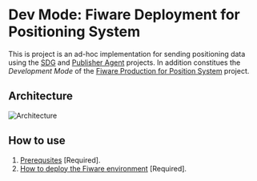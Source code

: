 # Dev Mode: Fiware Deployment for Positioning System

This is project is an ad-hoc implementation for sending positioning data using the [SDG](https://github.com/sfl0r3nz05/CSV-Data-Sender.git) and [Publisher Agent](https://github.com/sfl0r3nz05/Publisher-Agent.git) projects. In addition constitues the *Development Mode* of the [Fiware Production for Position System]() project.

## Architecture

![Architecture](https://user-images.githubusercontent.com/6643905/219717119-4f06be5c-e4bc-4eb4-801a-c4c7ec555131.png)

## How to use

1. [Prerequsites](./documentation/Prerequsites.md) [Required].
2. [How to deploy the Fiware environment](./documentation/HowToUse.md) [Required].